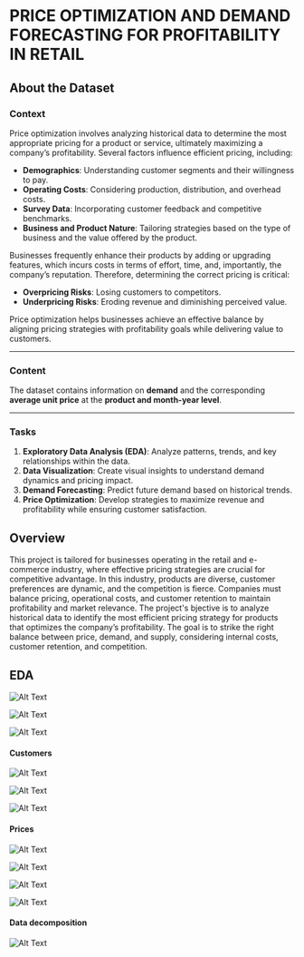 # PRICE OPTIMIZATION AND DEMAND FORECASTING FOR PROFITABILITY IN RETAIL

## About the Dataset

### **Context**  
Price optimization involves analyzing historical data to determine the most appropriate pricing for a product or service, ultimately maximizing a company’s profitability. Several factors influence efficient pricing, including:  
- **Demographics**: Understanding customer segments and their willingness to pay.  
- **Operating Costs**: Considering production, distribution, and overhead costs.  
- **Survey Data**: Incorporating customer feedback and competitive benchmarks.  
- **Business and Product Nature**: Tailoring strategies based on the type of business and the value offered by the product.  

Businesses frequently enhance their products by adding or upgrading features, which incurs costs in terms of effort, time, and, importantly, the company’s reputation. Therefore, determining the correct pricing is critical:  
- **Overpricing Risks**: Losing customers to competitors.  
- **Underpricing Risks**: Eroding revenue and diminishing perceived value.  

Price optimization helps businesses achieve an effective balance by aligning pricing strategies with profitability goals while delivering value to customers.

---

### **Content**  
The dataset contains information on **demand** and the corresponding **average unit price** at the **product and month-year level**.

---

### **Tasks**  
1. **Exploratory Data Analysis (EDA)**: Analyze patterns, trends, and key relationships within the data.  
2. **Data Visualization**: Create visual insights to understand demand dynamics and pricing impact.  
3. **Demand Forecasting**: Predict future demand based on historical trends.  
4. **Price Optimization**: Develop strategies to maximize revenue and profitability while ensuring customer satisfaction.

## Overview

This project is tailored for businesses operating in the retail and e-commerce industry, where effective pricing strategies are crucial for competitive advantage. In this industry, products are diverse, customer preferences are dynamic, and the competition is fierce. Companies must balance pricing, operational costs, and customer retention to maintain profitability and market relevance. The project's bjective is to analyze historical data to identify the most efficient pricing strategy for products that optimizes the company’s profitability. The goal is to strike the right balance between price, demand, and supply, considering internal costs, customer retention, and competition.

## EDA
![Alt Text](Images/transactions.png)

![Alt Text](Images/newplot.png)

![Alt Text](Images/prdtid.png)

#### Customers
![Alt Text](Images/customer_month.png)   

![Alt Text](Images/cust_prod.png)

![Alt Text](Images/seasonal_var_cust.png)

#### Prices  

![Alt Text](Images/avg_price.png) 

![Alt Text](Images/qty_price.png)

![Alt Text](Images/price_trends.png)

![Alt Text](Images/seasomality_price_year.png) 

#### Data decomposition

![Alt Text](Images/data_dec.png) 
